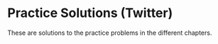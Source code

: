 # Practice Solutions (Twitter)

These are solutions to the practice problems in the different chapters.

```{tableofcontents}
```
